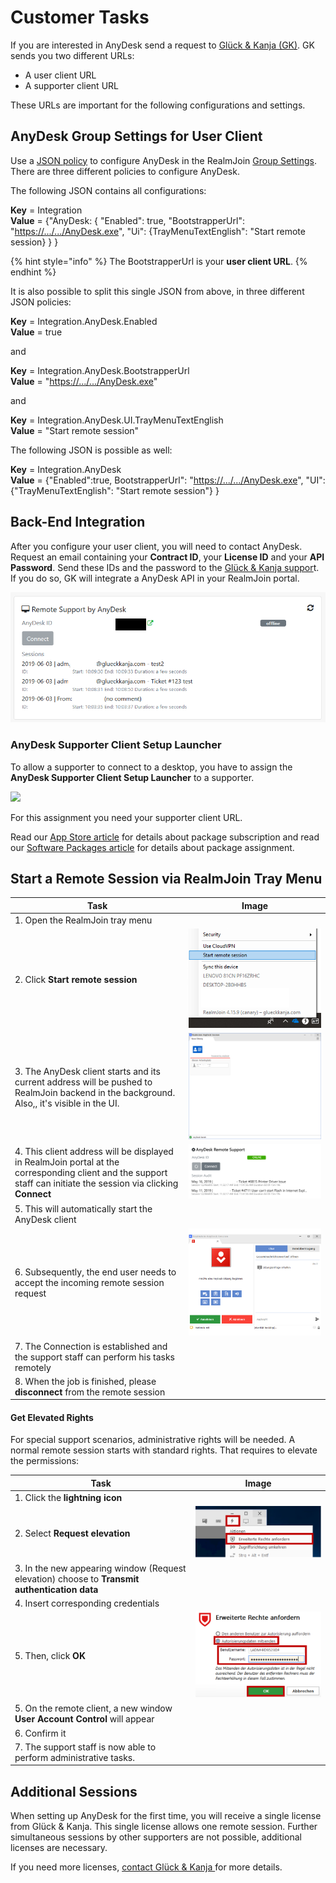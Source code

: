 # Customer Tasks

If you are interested in AnyDesk send a request to [Glück & Kanja (GK)](mailto:support@glueckkanja.com). GK sends you two different URLs:

* A user client URL
* A supporter client URL

These URLs are important for the following configurations and settings.

## AnyDesk Group Settings for User Client

Use a [JSON policy](../../packages/json-backgrounder.md) to configure AnyDesk in the RealmJoin [Group Settings](../../rj-portal/groups-and-group-settings.md#group-settings). There are three different policies to configure AnyDesk.

The following JSON contains all configurations:

**Key** = Integration\
**Value** = {"AnyDesk: { "Enabled": true, "BootstrapperUrl": "[https://.../.../AnyDesk.exe](https://../.../AnyDesk.exe)", "Ui": {TrayMenuTextEnglish": "Start remote session} } }

{% hint style="info" %}
The BootstrapperUrl is your **user client URL**.
{% endhint %}

It is also possible to split this single JSON from above, in three different JSON policies:

**Key** = Integration.AnyDesk.Enabled\
**Value** = true

and

**Key** = Integration.AnyDesk.BootstrapperUrl\
**Value** = "[https://.../.../AnyDesk.exe](https://../.../AnyDesk.exe)"

and

**Key** = Integration.AnyDesk.UI.TrayMenuTextEnglish\
**Value** = "Start remote session"

The following JSON is possible as well:

**Key** = Integration.AnyDesk\
**Value** = {"Enabled":true, BootstrapperUrl": "[https://.../.../AnyDesk.exe](https://../.../AnyDesk.exe)", "UI":{"TrayMenuTextEnglish": "Start remote session"} }

## Back-End Integration

After you configure your user client, you will need to contact AnyDesk. Request an email containing your **Contract ID**, your **License ID** and your **API Password**. Send these IDs and the password to the [Glück & Kanja suppor](mailto:support@glueckkanja.com)t. If you do so, GK will integrate a AnyDesk API in your RealmJoin portal.

![](<../../.gitbook/assets/anydesk9 (1) (1) (1) (2) (3).png>)

### AnyDesk Supporter Client Setup Launcher

To allow a supporter to connect to a desktop, you have to assign the **AnyDesk Supporter Client Setup Launcher** to a supporter.

![](<../../.gitbook/assets/anydesk\_setuplauncher (1).png>)

For this assignment you need your supporter client URL.

Read our [App Store article](../../rj-portal/app-store.md#app-subscribtion) for details about package subscription and read our [Software Packages article](../../rj-portal/software-packages.md#package-assignment) for details about package assignment.

## Start a Remote Session via RealmJoin Tray Menu

| Task                                                                                                                                                             | Image                                                                                                                                                                                            |
| ---------------------------------------------------------------------------------------------------------------------------------------------------------------- | ------------------------------------------------------------------------------------------------------------------------------------------------------------------------------------------------ |
| 1. Open the RealmJoin tray menu                                                                                                                                  |                                                                                                                                                                                                  |
| 2. Click **Start remote session**                                                                                                                                | [![RJtraymenu](<../../.gitbook/assets/anydesk1 (1) (1) (1) (2) (3).png>)](https://github.com/realmjoin/realmjoin-gitbooks/tree/3c2250fcc0d712e1b40ac535a1766b57ce01910c/docs/media/anydesk1.png) |
| 3. The AnyDesk client starts and its current address will be pushed to RealmJoin backend in the background. Also,, it's visible in the UI.                       | [![RJanydesksession](<../../.gitbook/assets/anydesk2 (1) (2).png>)](https://github.com/realmjoin/realmjoin-gitbooks/tree/3c2250fcc0d712e1b40ac535a1766b57ce01910c/docs/media/anydesk2.png)       |
| 4. This client address will be displayed in RealmJoin portal at the corresponding client and the support staff can initiate the session via clicking **Connect** | [![AnyDeskConnect](<../../.gitbook/assets/anydesk3 (2).png>)](https://github.com/realmjoin/realmjoin-gitbooks/tree/3c2250fcc0d712e1b40ac535a1766b57ce01910c/docs/media/anydesk3.png)             |
| 5. This will automatically start the AnyDesk client                                                                                                              |                                                                                                                                                                                                  |
| 6. Subsequently, the end user needs to accept the incoming remote session request                                                                                | [![RJremoterequest](<../../.gitbook/assets/anydesk4 (2).png>)](https://github.com/realmjoin/realmjoin-gitbooks/tree/3c2250fcc0d712e1b40ac535a1766b57ce01910c/docs/media/anydesk4.png)            |
| 7. The Connection is established and the support staff can perform his tasks remotely                                                                            |                                                                                                                                                                                                  |
| 8. When the job is finished, please **disconnect** from the remote session                                                                                       |                                                                                                                                                                                                  |

#### Get Elevated Rights

For special support scenarios, administrative rights will be needed. A normal remote session starts with standard rights. That requires to elevate the permissions:

| Task                                                                                          | Image                                                                                                                                                                                   |
| --------------------------------------------------------------------------------------------- | --------------------------------------------------------------------------------------------------------------------------------------------------------------------------------------- |
| 1. Click the **lightning icon**                                                               |                                                                                                                                                                                         |
| 2. Select **Request elevation**                                                               | [![Request elevation](<../../.gitbook/assets/anydesk5 (2).png>)](https://github.com/realmjoin/realmjoin-gitbooks/tree/3c2250fcc0d712e1b40ac535a1766b57ce01910c/docs/media/anydesk5.png) |
| 3. In the new appearing window (Request elevation) choose to **Transmit authentication data** |                                                                                                                                                                                         |
| 4. Insert corresponding credentials                                                           |                                                                                                                                                                                         |
| 5. Then, click **OK**                                                                         | [![Credentials](<../../.gitbook/assets/anydesk6 (2) (3).png>)](https://github.com/realmjoin/realmjoin-gitbooks/tree/3c2250fcc0d712e1b40ac535a1766b57ce01910c/docs/media/anydesk6.png)   |
| 5. On the remote client, a new window **User Account Control** will appear                    |                                                                                                                                                                                         |
| 6. Confirm it                                                                                 |                                                                                                                                                                                         |
| 7. The support staff is now able to perform administrative tasks.                             |                                                                                                                                                                                         |

## Additional Sessions

When setting up AnyDesk for the first time, you will receive a single license from Glück & Kanja. This single license allows one remote session. Further simultaneous sessions by other supporters are not possible, additional licenses are necessary.

If you need more licenses, [contact Glück & Kanja ](mailto:support@glueckkanja.com)for more details.
